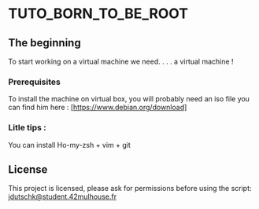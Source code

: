 # TUTO_BORN_TO_BE_ROOT



## The beginning

To start working on a virtual machine we need. . . . a virtual machine ! 

### Prerequisites

To install the machine on virtual box, you will probably need an iso file
you can find him here : [https://www.debian.org/download]

### Litle tips : 
You can install Ho-my-zsh + vim + git


## License

This project is licensed, please ask for permissions before using the script:
jdutschk@student.42mulhouse.fr  
